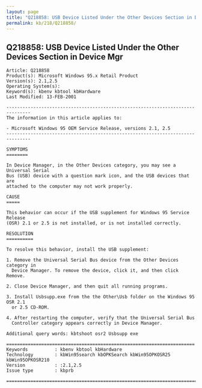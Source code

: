 ```yaml
---
layout: page
title: "Q218858: USB Device Listed Under the Other Devices Section in Device Mgr"
permalink: kb/218/Q218858/
---
```


## Q218858: USB Device Listed Under the Other Devices Section in Device Mgr

	Article: Q218858
	Product(s): Microsoft Windows 95.x Retail Product
	Version(s): 2.1,2.5
	Operating System(s): 
	Keyword(s): kbenv kbtool kbHardware
	Last Modified: 13-FEB-2001
	
	-------------------------------------------------------------------------------
	The information in this article applies to:
	
	- Microsoft Windows 95 OEM Service Release, versions 2.1, 2.5 
	-------------------------------------------------------------------------------
	
	SYMPTOMS
	========
	
	In Device Manager, in the Other Devices category, you may see a Universal Serial
	Bus (USB) device with a question mark icon, and the USB devices that are
	attached to the computer may not work properly.
	
	CAUSE
	=====
	
	This behavior can occur if the USB supplement for Windows 95 Service Release
	(OSR) 2.1 or 2.5 is not installed, or is not installed correctly.
	
	RESOLUTION
	==========
	
	To resolve this behavior, install the USB supplement:
	
	1. Remove the Universal Serial Bus device from the Other Devices category in
	  Device Manager. To remove the device, click it, and then click Remove.
	
	2. Close Device Manager, and then quit all running programs.
	
	3. Install Usbsupp.exe from the the Other\Usb folder on the Windows 95 OSR 2.1
	  or 2.5 CD-ROM.
	
	4. After restarting the computer, verify that the Universal Serial Bus
	  Controller category appears correctly in Device Manager.
	
	Additional query words: kbtshoot osr2 Usbsupp exe
	
	======================================================================
	Keywords          : kbenv kbtool kbHardware 
	Technology        : kbWin95search kbOPKSearch kbWin95OPKOSR25 kbWin95OPKOSR210
	Version           : :2.1,2.5
	Issue type        : kbprb
	
	=============================================================================
	
